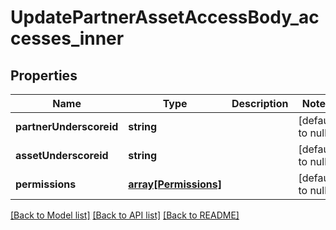 # UpdatePartnerAssetAccessBody_accesses_inner

## Properties
Name | Type | Description | Notes
------------ | ------------- | ------------- | -------------
**partnerUnderscoreid** | **string** |  | [default to null]
**assetUnderscoreid** | **string** |  | [default to null]
**permissions** | [**array[Permissions]**](Permissions.md) |  | [default to null]

[[Back to Model list]](../README.md#documentation-for-models) [[Back to API list]](../README.md#documentation-for-api-endpoints) [[Back to README]](../README.md)



